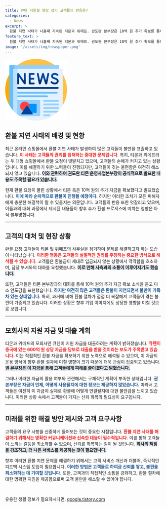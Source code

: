 ```yaml
---
title: 큐텐 지원설 현장 점거 고객들의 반응은?
categories:
  - News
excerpt: >
  환불 지연 사태가 나흘째 지속된 티몬과 위메프. 권도완 본부장은 10억 원 추가 확보를 통해 환불을 순차 진행할 계획이라고 밝혔다. 고객들의 불안은 여전하다.
feature_text: >
  환불 지연 사태가 나흘째 지속된 티몬과 위메프. 권도완 본부장은 10억 원 추가 확보를 통해 환불을 순차 진행할 계획이라고 밝혔다. 고객들의 불안은 여전하다.
image: '/assets/img/newspaper.png'
---
```


<p><img src="/assets/img/newspaper.png" alt="kimp 속보" /></p>

<h2 data-ke-size="size26">환불 지연 사태의 배경 및 현황</h2>

<p data-ke-size="size16"> 최근 온라인 쇼핑몰에서 환불 지연 사태가 발생하여 많은 고객들이 불만을 표출하고 있습니다. <b><span style="color: #ee2323;">이 사태는 고객들의 권리를 침해하는 중대한 문제입니다.</span></b> 특히, 티몬과 위메프라는 두 대형 쇼핑몰에서 환불 요청이 빗발치고 있으며, 고객들의 손해가 커지고 있는 상황입니다. 이를 해결하기 위한 노력들이 진행되지만, 고객들이 겪는 불편함은 여전히 해소되지 않고 있습니다. <b><span style="background-color: #21538527;">이와 관련하여 권도완 티몬 운영사업본부장이 공식적으로 발표한 내용도 주목할 필요가 있습니다.</span></b> </p>

<p data-ke-size="size16"> 현재 환불 요청이 몰린 상황에서 티몬 측은 10억 원의 추가 자금을 확보했다고 발표했습니다. <b><span style="color: #1a5490;">이에 따라 순차적으로 환불이 진행될 예정이다.</span></b> 하지만 이러한 조치가 모든 피해자에게 충분한 해결책이 될 수 있을지는 의문입니다. 고객들의 반응 또한 엇갈리고 있으며, 이들과의 대화 과정에서 제시된 내용들이 향후 추가 환불 프로세스에 미치는 영향은 아직 불투명합니다.</p>

<hr>

<h2 data-ke-size="size26">고객의 대처 및 현장 상황</h2>

<p data-ke-size="size16"> 환불 요청 고객들이 티몬 및 위메프의 사무실을 점거하며 문제를 해결하고자 하는 모습이 나타났습니다. <b><span style="color: #ee2323;">이러한 행동은 고객들의 실질적인 권리를 주장하는 중요한 방식으로 해석될 수 있습니다.</span></b> 고객들은 환불금이 제대로 입금되지 않는 상황에서 막막함을 호소하며, 담당 부서와의 대화를 요청했습니다. <b><span style="background-color: #21538527;">이로 인해 사측과의 소통이 이루어지기도 했습니다.</span></b> </p>

<p data-ke-size="size16"> 또한, 고객들은 티몬 본부장과의 대화를 통해 10억 원의 추가 자금 확보 소식을 듣고 다소 안도감을 표현했습니다. <b><span style="color: #1a5490;">하지만 여전히 많은 고객들은 환불이 지연되면서 불만이 가득 차 있는 상태입니다.</span></b> 특히, 과거에 비해 환불 절차가 점점 더 복잡해져 고객들이 겪는 불편이 가중되고 있습니다. 이러한 상황은 향후 기업 이미지에도 상당한 영향을 미칠 것으로 보입니다.</p>

<hr>

<h2 data-ke-size="size26">모회사의 지원 자금 및 대출 계획</h2>

<p data-ke-size="size16"> 티몬과 위메프의 모회사인 큐텐이 지원 자금을 대출하려는 계획이 밝혀졌습니다. <b><span style="color: #ee2323;">큐텐이 중국에 있는 600억 원 상당 자금을 담보로 대출을 받을 것이라는 보도가 주목받고 있습니다.</span></b> 이는 직접적인 환불 자금을 확보하기 위한 노력으로 해석될 수 있으며, 이 자금의 운용 방식이 향후 환불 절차에 미칠 영향이 크기 때문에 더욱 관심이 집중되고 있습니다. <b><span style="background-color: #21538527;">권 본부장은 이 자금을 통해 고객들에게 피해를 줄이겠다고 밝혔습니다.</span></b> </p>

<p data-ke-size="size16"> 그러나 이러한 자금의 활용 여부와 관련해서는 구체적인 계획이 부족한 상태입니다. <b><span style="color: #1a5490;">권 본부장은 자금이 언제, 어떻게 사용될지에 대한 정보는 제공하지 않았습니다.</span></b> 따라서 고객들은 여전히 이 자금이 실제로 환불에 어떻게 연결될지에 대한 불안감을 느끼고 있습니다. 이러한 상황 속에서 고객들이 가지는 신뢰 회복의 필요성이 요구됩니다.</p>

<hr>

<h2 data-ke-size="size26">미래를 위한 해결 방안 제시와 고객 요구사항</h2>

<p data-ke-size="size16"> 고객들의 요구 사항을 신중하게 들어보는 것이 중요한 시점입니다. <b><span style="color: #ee2323;">환불 지연 사태를 해결하기 위해서는 명확한 커뮤니케이션과 신속한 대응이 필수적입니다.</span></b> 이를 통해 고객들이 느끼는 갈등을 최소화할 수 있으며, 신뢰를 회복하는 길이 될 것입니다. <b><span style="background-color: #21538527;">회사의 책임을 강조하고, 더 나은 서비스를 제공하는 것이 필요합니다.</span></b></p>

<p data-ke-size="size16"> 향후 이러한 환불 지연 문제를 해결하기 위해서는 고객 서비스 개선과 더불어, 즉각적인 피드백 시스템 도입이 필요합니다. <b><span style="color: #1a5490;">이러한 방법은 고객들로 하여금 신뢰를 쌓고, 불편을 최소화하는 데 기여할 것입니다.</span></b> 또한, 고객과의 직접적인 소통을 강화하고, 환불 절차에 대한 명확한 지침을 제공함으로써 고객 불만을 해소할 수 있어야 합니다.</p>

<p data-ke-size="size16">&nbsp;</p>
유용한 생활 정보가 필요하시다면, <a href="https://qoogle.tistory.com" rel="dofollow">qoogle.tistory.com</a>


